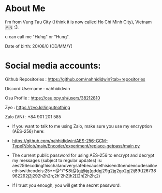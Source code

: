 # About Me

i'm from Vung Tau City (I think it is now called Ho Chi Minh City), Vietnam 🇻🇳 :3.

u can call me "Hưng" or "Hung".

Date of birth: 20/06/0 (DD/MM/Y)

# Social media accounts:

Github Repositories : https://github.com/nahhididwin?tab=repositories

Discord Username : nahhididwin

Osu Profile : https://osu.ppy.sh/users/38212810

Zyo : https://zyo.lol/inputnothing







Zalo (VN) : +84 901 201 585

+ If you want to talk to me using Zalo, make sure you use my encryption (AES-256) here: 

+ https://github.com/nahhididwin/AES-256-GCM-TypeP/blob/main/Encoder/experiment/replace-getpass/main.py

+ The current public password for using AES-256 to encrypt and decrypt my messages (subject to regular updates) is: aes256ecodingthischatandverysafebecausethisisendtoendencodesoilovethiswithcodeis:25**@^7^&8(@(gj@jg(gddgj29g2jg2go2gj2ij89()26738962292j2j292h2h2h;2h'2h2]h2[]2h[2h2h;2\\

+ If I trust you enough, you will get the secret password.
